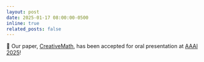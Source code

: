 ```yaml
---
layout: post
date: 2025-01-17 08:00:00-0500
inline: true
related_posts: false
---
```


🎉 Our paper, [CreativeMath](https://arxiv.org/abs/2410.18336), has been accepted for oral presentation at [AAAI 2025](https://aaai.org/conference/aaai/aaai-25/)!  
